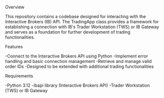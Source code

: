 Overview

This repository contains a codebase designed for interacting with the Interactive Brokers (IB) API. 
The TradingApp class provides a framework for establishing a connection with IB's Trader Workstation (TWS) or IB Gateway and serves as a foundation for further development of trading functionalities.

Features

-Connect to the Interactive Brokers API using Python
-Implement error handling and basic connection management
-Retrieve and manage valid order IDs
-Designed to be extended with additional trading functionalities

Requirements

-Python 3.12
-ibapi library (Interactive Brokers API)
-Trader Workstation (TWS) or IB Gateway
